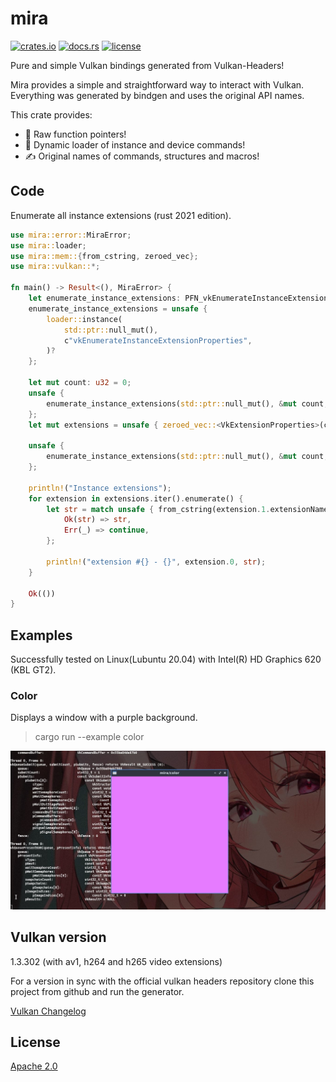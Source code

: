 # mira
[![crates.io](https://img.shields.io/crates/v/mira.svg)](https://crates.io/crates/mira)
[![docs.rs](https://docs.rs/mira/badge.svg)](https://docs.rs/mira)
[![license](https://img.shields.io/badge/License-Apache%202.0-blue.svg)](https://www.apache.org/licenses/LICENSE-2.0)

Pure and simple Vulkan bindings generated from Vulkan-Headers!

Mira provides a simple and straightforward way to interact with Vulkan.
Everything was generated by bindgen and uses the original API names.

This crate provides:
* 👀 Raw function pointers!
* 💯 Dynamic loader of instance and device commands!
* ✍️ Original names of commands, structures and macros!

## Code
Enumerate all instance extensions (rust 2021 edition).

```rust
use mira::error::MiraError;
use mira::loader;
use mira::mem::{from_cstring, zeroed_vec};
use mira::vulkan::*;

fn main() -> Result<(), MiraError> {
    let enumerate_instance_extensions: PFN_vkEnumerateInstanceExtensionProperties;
    enumerate_instance_extensions = unsafe {
        loader::instance(
            std::ptr::null_mut(),
            c"vkEnumerateInstanceExtensionProperties",
        )?
    };

    let mut count: u32 = 0;
    unsafe {
        enumerate_instance_extensions(std::ptr::null_mut(), &mut count, std::ptr::null_mut())
    };
    let mut extensions = unsafe { zeroed_vec::<VkExtensionProperties>(count as usize) };

    unsafe {
        enumerate_instance_extensions(std::ptr::null_mut(), &mut count, extensions.as_mut_ptr())
    };

    println!("Instance extensions");
    for extension in extensions.iter().enumerate() {
        let str = match unsafe { from_cstring(extension.1.extensionName.as_ptr()) } {
            Ok(str) => str,
            Err(_) => continue,
        };

        println!("extension #{} - {}", extension.0, str);
    }

    Ok(())
}
```

## Examples
Successfully tested on Linux(Lubuntu 20.04) with Intel(R) HD Graphics 620 (KBL GT2).

### Color
Displays a window with a purple background.
>cargo run --example color

![screenshot](examples/mira_color.png)

## Vulkan version
1.3.302 (with av1, h264 and h265 video extensions)

For a version in sync with the official vulkan headers repository clone this project from github and run the generator.

[Vulkan Changelog](https://github.com/KhronosGroup/Vulkan-Docs/blob/main/ChangeLog.adoc)

## License
[Apache 2.0](https://www.apache.org/licenses/LICENSE-2.0)
